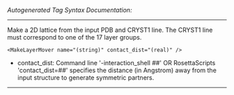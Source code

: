 _Autogenerated Tag Syntax Documentation:_

---
Make a 2D lattice from the input PDB and CRYST1 line. The CRYST1 line must correspond to one of the 17 layer groups.

```
<MakeLayerMover name="(string)" contact_dist="(real)" />
```

-   contact_dist: Command line '-interaction_shell ##' OR RosettaScripts 'contact_dist=##' specifies the distance (in Angstrom) away from the input structure to generate symmetric partners.

---
